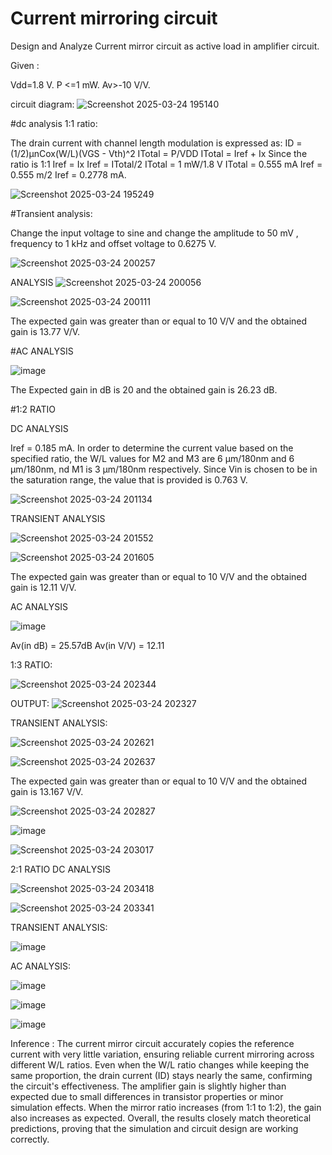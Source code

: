 # Current mirroring circuit
Design and Analyze Current mirror circuit as active load in amplifier circuit.

Given :

Vdd=1.8 V.
P <=1 mW.
Av>-10 V/V.

circuit diagram:
![Screenshot 2025-03-24 195140](https://github.com/user-attachments/assets/21979d87-b1ef-436c-aee2-37ca1ccbb471)

#dc analysis
1:1 ratio:

The drain current with channel length modulation is expressed as:
ID = (1/2)μnCox(W/L)(VGS - Vth)^2
ITotal = P/VDD
ITotal = Iref + Ix
Since the ratio is 1:1 Iref = Ix
Iref = ITotal/2
ITotal = 1 mW/1.8 V
ITotal = 0.555 mA
Iref = 0.555 m/2
Iref = 0.2778 mA.

![Screenshot 2025-03-24 195249](https://github.com/user-attachments/assets/88c84a41-8010-4f80-a57b-6df4115a0a11)


#Transient analysis:

Change the input voltage to sine and change the amplitude to 50 mV , frequency to 1 kHz and offset voltage to 0.6275 V.

![Screenshot 2025-03-24 200257](https://github.com/user-attachments/assets/7a1df152-29e5-4515-a910-e85b15289259)


ANALYSIS
![Screenshot 2025-03-24 200056](https://github.com/user-attachments/assets/359079b4-e297-470c-80a9-4ca2c4ae3451)

![Screenshot 2025-03-24 200111](https://github.com/user-attachments/assets/0f571296-86bb-4dca-9c08-a78b1b8b110e)

The expected gain was greater than or equal to 10 V/V and the obtained gain is 13.77 V/V.


#AC ANALYSIS


![image](https://github.com/user-attachments/assets/68583fb0-4e54-4be4-b830-2a05ad27f33b)

The Expected gain in dB is 20 and the obtained gain is 26.23 dB.

#1:2 RATIO

DC ANALYSIS

Iref = 0.185 mA. In order to determine the current value based on the specified ratio, the W/L values for M2 and M3 are 6 µm/180nm and 6 µm/180nm, nd M1 is 3 µm/180nm respectively. Since Vin is chosen to be in the saturation range, the value that is provided is 0.763 V. 

![Screenshot 2025-03-24 201134](https://github.com/user-attachments/assets/938595d9-265d-4bd9-8f04-14fb500ee2c7)


TRANSIENT ANALYSIS

![Screenshot 2025-03-24 201552](https://github.com/user-attachments/assets/0379d12d-8e2b-41df-aab7-36a6edbd6bca)


![Screenshot 2025-03-24 201605](https://github.com/user-attachments/assets/da3223b7-0b3e-4abf-8c4a-611af292530d)


The expected gain was greater than or equal to 10 V/V and the obtained gain is 12.11 V/V.

AC ANALYSIS

![image](https://github.com/user-attachments/assets/40758185-52ea-4c6c-a09d-ba2b1de4786f)


Av(in dB) = 25.57dB
Av(in V/V) = 12.11


1:3 RATIO:

![Screenshot 2025-03-24 202344](https://github.com/user-attachments/assets/0dfacf5e-483e-4a1d-a360-427fcfad9553)

OUTPUT:
![Screenshot 2025-03-24 202327](https://github.com/user-attachments/assets/0a4897c4-25fd-42f9-877d-77a47bb8ec51)

TRANSIENT ANALYSIS:

![Screenshot 2025-03-24 202621](https://github.com/user-attachments/assets/41310b75-d7e4-4193-99aa-eb14f4d96235)

![Screenshot 2025-03-24 202637](https://github.com/user-attachments/assets/fe3a2080-cdc7-4b53-a577-f9c174530f2e)


The expected gain was greater than or equal to 10 V/V and the obtained gain is 13.167 V/V.

![Screenshot 2025-03-24 202827](https://github.com/user-attachments/assets/daeecdef-8ac9-441d-b0b9-7a5ebe4465c3)


![image](https://github.com/user-attachments/assets/ae8b1d77-9096-48e1-834b-8f2c0b528680)


![Screenshot 2025-03-24 203017](https://github.com/user-attachments/assets/8cc111fb-1cd6-48fc-a74b-2682144fc083)

2:1 RATIO
DC ANALYSIS

![Screenshot 2025-03-24 203418](https://github.com/user-attachments/assets/9f375b95-0c0f-44c8-9ed0-8b102d323d47)


![Screenshot 2025-03-24 203341](https://github.com/user-attachments/assets/937d1595-358a-40c8-92bc-7d124a7606f1)


TRANSIENT ANALYSIS:


![image](https://github.com/user-attachments/assets/c8d1c933-126a-4404-ae1d-4061144e79c2)


AC ANALYSIS:

![image](https://github.com/user-attachments/assets/5370c1e4-4935-4d56-877a-0e20d1bc3215)


![image](https://github.com/user-attachments/assets/7e24dcd8-9d24-42ef-9b5c-95b1c74a0294)


![image](https://github.com/user-attachments/assets/8ea374d2-e04a-4d29-8cee-dfb32803181a)


Inference :
The current mirror circuit accurately copies the reference current with very little variation, ensuring reliable current mirroring across different W/L ratios.
Even when the W/L ratio changes while keeping the same proportion, the drain current (ID) stays nearly the same, confirming the circuit's effectiveness.
The amplifier gain is slightly higher than expected due to small differences in transistor properties or minor simulation effects.
When the mirror ratio increases (from 1:1 to 1:2), the gain also increases as expected.
Overall, the results closely match theoretical predictions, proving that the simulation and circuit design are working correctly.









































